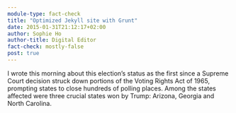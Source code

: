 ```yaml
---
module-type: fact-check
title: "Optimized Jekyll site with Grunt"
date: 2015-01-31T21:12:17+02:00
author: Sophie Ho
author-title: Digital Editor
fact-check: mostly-false
post: true
---
```



I wrote this morning about this election’s status as the first since a Supreme Court decision struck down portions of the Voting Rights Act of 1965, prompting states to close hundreds of polling places. Among the states affected were three crucial states won by Trump: Arizona, Georgia and North Carolina.
